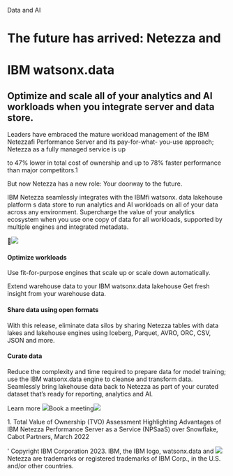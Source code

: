 ﻿Data and AI
# The future has arrived: Netezza and  
# IBM watsonx.data
## Optimize and scale all of your analytics and AI workloads when you integrate server and data store.
Leaders have embraced the mature workload management of the IBM Netezzafi Performance Server and its pay-for-what- you-use approach; Netezza as a fully managed service is up 

to 47% lower in total cost of ownership and up to 78% faster performance than major competitors.1

But now Netezza has a new role: Your doorway to the future.

IBM Netezza seamlessly integrates with the IBMfi watsonx. data  lakehouse platform s data store to run analytics and AI workloads on all of your data across any environment. Supercharge the value of your analytics ecosystem when you use one copy of data for all workloads, supported by multiple engines and integrated metadata.

![](Aspose.Words.04f8823e-a96f-400e-b8cc-19250608fdac.001.png)
#### Optimize workloads
Use fit-for-purpose engines that scale up or scale down automatically.

Extend warehouse data to your IBM watsonx.data lakehouse Get fresh insight from your warehouse data.
#### Share data using open formats
With this release, eliminate data silos by sharing Netezza tables with data lakes and lakehouse engines using Iceberg, Parquet, AVRO, ORC, CSV, JSON and more.
#### Curate data
Reduce the complexity and time required to prepare data for model training; use the IBM watsonx.data engine to cleanse and transform data. Seamlessly bring lakehouse data back to Netezza as part of your curated dataset that’s ready for reporting, analytics and AI.

Learn more ![](Aspose.Words.04f8823e-a96f-400e-b8cc-19250608fdac.002.png)Book a meeting![](Aspose.Words.04f8823e-a96f-400e-b8cc-19250608fdac.003.png)

1\. Total Value of Ownership (TVO) Assessment Highlighting Advantages of IBM Netezza Performance Server as a Service (NPSaaS) over Snowflake, Cabot Partners, March 2022

' Copyright IBM Corporation 2023. IBM, the IBM logo, watsonx.data and ![](Aspose.Words.04f8823e-a96f-400e-b8cc-19250608fdac.004.png)Netezza are trademarks or registered trademarks of IBM Corp., in the U.S. and/or other countries.
